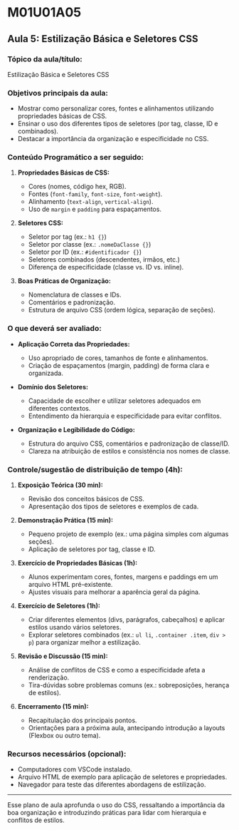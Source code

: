 # **M01U01A05**

## **Aula 5: Estilização Básica e Seletores CSS**

### **Tópico da aula/título:**  
Estilização Básica e Seletores CSS

### **Objetivos principais da aula:**  
- Mostrar como personalizar cores, fontes e alinhamentos utilizando propriedades básicas de CSS.  
- Ensinar o uso dos diferentes tipos de seletores (por tag, classe, ID e combinados).  
- Destacar a importância da organização e especificidade no CSS.

### **Conteúdo Programático a ser seguido:**  
1. **Propriedades Básicas de CSS:**  
   - Cores (nomes, código hex, RGB).  
   - Fontes (`font-family`, `font-size`, `font-weight`).  
   - Alinhamento (`text-align`, `vertical-align`).  
   - Uso de `margin` e `padding` para espaçamentos.  

2. **Seletores CSS:**  
   - Seletor por tag (ex.: `h1 {}`)  
   - Seletor por classe (ex.: `.nomeDaClasse {}`)  
   - Seletor por ID (ex.: `#identificador {}`)  
   - Seletores combinados (descendentes, irmãos, etc.)  
   - Diferença de especificidade (classe vs. ID vs. inline).

3. **Boas Práticas de Organização:**  
   - Nomenclatura de classes e IDs.  
   - Comentários e padronização.  
   - Estrutura de arquivo CSS (ordem lógica, separação de seções).

### **O que deverá ser avaliado:**  
- **Aplicação Correta das Propriedades:**  
  - Uso apropriado de cores, tamanhos de fonte e alinhamentos.  
  - Criação de espaçamentos (margin, padding) de forma clara e organizada.

- **Domínio dos Seletores:**  
  - Capacidade de escolher e utilizar seletores adequados em diferentes contextos.  
  - Entendimento da hierarquia e especificidade para evitar conflitos.

- **Organização e Legibilidade do Código:**  
  - Estrutura do arquivo CSS, comentários e padronização de classe/ID.  
  - Clareza na atribuição de estilos e consistência nos nomes de classe.

### **Controle/sugestão de distribuição de tempo (4h):**  
1. **Exposição Teórica (30 min):**  
   - Revisão dos conceitos básicos de CSS.  
   - Apresentação dos tipos de seletores e exemplos de cada.

2. **Demonstração Prática (15 min):**  
   - Pequeno projeto de exemplo (ex.: uma página simples com algumas seções).  
   - Aplicação de seletores por tag, classe e ID.

3. **Exercício de Propriedades Básicas (1h):**  
   - Alunos experimentam cores, fontes, margens e paddings em um arquivo HTML pré-existente.  
   - Ajustes visuais para melhorar a aparência geral da página.

4. **Exercício de Seletores (1h):**  
   - Criar diferentes elementos (divs, parágrafos, cabeçalhos) e aplicar estilos usando vários seletores.  
   - Explorar seletores combinados (ex.: `ul li`, `.container .item`, `div > p`) para organizar melhor a estilização.

5. **Revisão e Discussão (15 min):**  
   - Análise de conflitos de CSS e como a especificidade afeta a renderização.  
   - Tira-dúvidas sobre problemas comuns (ex.: sobreposições, herança de estilos).

6. **Encerramento (15 min):**  
   - Recapitulação dos principais pontos.  
   - Orientações para a próxima aula, antecipando introdução a layouts (Flexbox ou outro tema).

### **Recursos necessários (opcional):**  
- Computadores com VSCode instalado.  
- Arquivo HTML de exemplo para aplicação de seletores e propriedades.  
- Navegador para teste das diferentes abordagens de estilização.

---

Esse plano de aula aprofunda o uso do CSS, ressaltando a importância da boa organização e introduzindo práticas para lidar com hierarquia e conflitos de estilos.